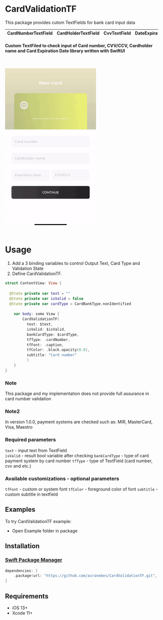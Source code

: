 # CardValidationTF

This package provides cutom TextFields for bank card input data

<table>
    <thead>
        <tr>
            <th>CardNumberTextField</th>
            <th>CardHolderTextField</th>
            <th>CvvTextField</th>
            <th>DateExpirationTextField</th>
        </tr>
    </thead>
</table>

<p><h4>Custom TextFiled to check input of Card number, CVV/CCV, Cardholder name and Card Expiration Date library written with SwiftUI</h4></p>

</br>

 ![](https://github.com/auranebes/CardValidationTF/blob/main/example.gif)
</br></br>

# Usage
1. Add a 3 binding variables to control Output Text, Card Type and Validation State
2. Define CardValidationTF. 
```swift
struct ContentView: View {

  @State private var text = ""
  @State private var isValid = false
  @State private var cardType = CardBankType.nonIdentified

    var body: some View {
        CardValidationTF(
          text: $text,
          isValid: $isValid,
          bankCardType: $cardType,
          tfType: .cardNumber,
          tfFont: .caption,
          tfColor: .black.opacity(0.8),
          subtitle: "Card number"
          )
    }
}
```
### Note
This package and my implementation does not provide full assurance in card number validation

### Note2
In version 1.0.0, payment systems are checked such as: MIR, MasterCard, Visa, Maestro

### Required parameters 
`text` - input text from TextField     
`isValid` - result bool variable after checking
`bankCardType` - type of card payment system by card number
`tfType` - type of TextField (card number, cvv and etc.)

### Available customizations - optional parameters   

`tfFont` - custom or system font
`tfColor` - foreground color of font
`subtitle` - custom subtitle in textfield

## Examples

To try CardValidationTF example:
- Open Example folder in package

## Installation

### [Swift Package Manager](https://swift.org/package-manager/)

```swift
dependencies: [
    .package(url: "https://github.com/auranebes/CardValidationTF.git", from: "1.0.0")
]
```

## Requirements

* iOS 13+
* Xcode 11+ 
